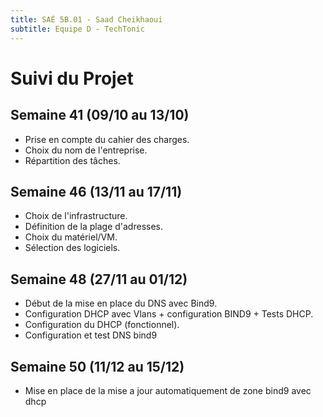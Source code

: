 ```yaml
---
title: SAÉ 5B.01 - Saad Cheikhaoui
subtitle: Equipe D - TechTonic
---
```


# Suivi du Projet

## Semaine 41 (09/10 au 13/10)

- Prise en compte du cahier des charges.
- Choix du nom de l'entreprise.
- Répartition des tâches.

## Semaine 46 (13/11 au 17/11)

- Choix de l'infrastructure.
- Définition de la plage d'adresses.
- Choix du matériel/VM.
- Sélection des logiciels.

## Semaine 48 (27/11 au 01/12)

- Début de la mise en place du DNS avec Bind9.
- Configuration DHCP avec Vlans + configuration BIND9 + Tests DHCP.
- Configuration du DHCP (fonctionnel).
- Configuration et test DNS bind9

## Semaine 50 (11/12 au 15/12)

- Mise en place de la mise a jour automatiquement de zone bind9 avec dhcp
